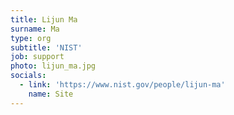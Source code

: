 ```yaml
---
title: Lijun Ma
surname: Ma
type: org
subtitle: 'NIST'
job: support
photo: lijun_ma.jpg
socials:
  - link: 'https://www.nist.gov/people/lijun-ma'
    name: Site
---
```

